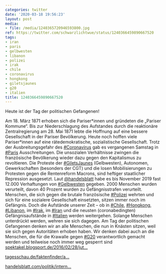 ```yaml
---
categories: twitter
date: '2020-03-18 19:56:23'
layout: post
media:
- file: /media/1240365720946593800.jpg
ref: https://twitter.com/schwarzlichtwue/status/1240366459890667520
tags:
- iran
- paris
- gelbwesten
- libanon
- polizei
- irak
- chile
- coronavirus
- hongkong
- giletsjaunes
- g20
- italien
title: 1240366459890667520
---
```

Heute ist der Tag der politischen Gefangenen!



Am 18. März 1871 erhoben sich die Pariser\*innen und gründeten die „Pariser Kommune“. 
Bis zur Niederschlagung des Aufstandes durch die reaktionäre Zentralregierung am 28. Mai 1871 lebte die Hoffnung auf eine bessere Gesellschaft in der Pariser Bevölkerung. Heute noch hoffen viele Pariser\*innen auf eine rätedemokratische, sozialistische Gesellschaft.
Trotz der Ausbreitungsgefahr des [#Coronavirus](/t/coronavirus) gab es vergangenen Samstag in [#Paris](/t/paris) Ausschreitungen. Die unsozialen Verhältnisse zwingen die französische Bevölkerung wieder dazu gegen den Kapitalismus zu revoltieren.
Die Proteste der [#GiletsJaunes](/t/giletsjaunes) (Gelbwesten), Autonomen, Gewerkschaften (besonders der CGT) und die losen Mobilisierungen zu Protesten gegen die Rentenreform Macrons, sind heftiger staatlicher Repression ausgesetzt. Laut [@handelsblatt](https://twitter.com/handelsblatt) habe es bis November 2019 fast 12.000
Verhaftungen von [#Gelbwesten](/t/gelbwesten) gegeben. 2000 Menschen wurden verurteilt, davon 40 Prozent wurden zu Gefängnisstrafen verurteilt. Menschen, die sich gegen die brutale französische [#Polizei](/t/polizei) wehrten und sich für eine sozialere Gesellschaft einsetzten, sitzen immer noch im Gefängnis.
Doch die Aufstände unserer Zeit – ob in [#Chile](/t/chile), [#Hongkong](/t/hongkong), [#Libanon](/t/libanon), im [#Irak](/t/irak), im [#Iran](/t/iran) und die neusten (coronabedingten) Gefängnisaufstände in [#Italien](/t/italien) werden weitergehen. Solange Menschen unterdrückt werden, wehren sie sich dagegen.
Am Tag der politischen Gefangenen denken wir an alle Menschen, die nun in Knästen sitzen, weil sie sich gegen Autoritäten erhoben haben. Wir denken dabei auch an die Menschen, die für die Krawalle gegen [#G20](/t/g20) verantwortlich gemacht werden und teilweise noch immer weg gesperrt sind
[spektakel.blogsport.de/2016/02/28/jut…](http://spektakel.blogsport.de/2016/02/28/jutta-ditfurth-anmerkungen-zur-pariser-commune/)



[tagesschau.de/faktenfinder/a…](https://www.tagesschau.de/faktenfinder/ausland/frankreich-gelbwesten-gewalt-103.html)



[handelsblatt.com/politik/intern…](https://www.handelsblatt.com/politik/international/frankreich-ein-jahr-nach-ausbruch-der-gelbwesten-demos-polizei-setzt-traenengas-bei-erneuten-protesten-ein/25233374.html?ticket=ST-291985-BUNaMSKTUAOblfRb3RoL-ap3)